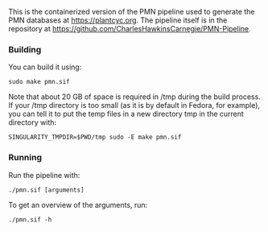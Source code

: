 This is the containerized version of the PMN pipeline used to generate the PMN databases at https://plantcyc.org. The pipeline itself is in the repository at https://github.com/CharlesHawkinsCarnegie/PMN-Pipeline.

### Building
You can build it using:

    sudo make pmn.sif

Note that about 20 GB of space is required in /tmp during the build process. If your /tmp directory is too small (as it is by default in Fedora, for example), you can tell it to put the temp files in a new directory tmp  in the current directory with:

    SINGULARITY_TMPDIR=$PWD/tmp sudo -E make pmn.sif

### Running
Run the pipeline with:

    ./pmn.sif [arguments]

To get an overview of the arguments, run:

    ./pmn.sif -h


